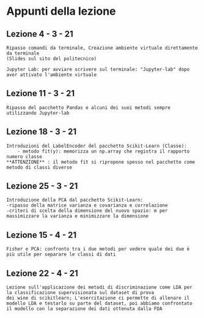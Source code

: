 # Appunti della lezione

## Lezione 4 - 3 - 21

    Ripasso comandi da terminale, Creazione ambiente virtuale direttamente da terminale
    (Slides sul sito del politecnico)

    Jupyter Lab: per avviare scrivere sul terminale: "Jupyter-lab" dopo aver attivato l'ambiente virtuale

## Lezione 11 - 3 - 21

    Ripasso del pacchetto Pandas e alcuni dei suoi metodi sempre utilizzando Jupyter-lab

## Lezione 18 - 3 - 21

    Introduzioni del LabelEncoder del pacchetto Scikit-Learn (Classe):
        - metodo fit(y): memorizza un np.array che registra il rapporto numero classe
    **ATTENZIONE** : il metodo fit si ripropone spesso nel pacchetto come metodo di classi diverse

## Lezione 25 - 3 - 21

    Introduzione della PCA dal pacchetto Scikit-Learn:
    -ripasso della matrice varianza e covarianza e correlazione
    -criteri di scelta della dimensione del nuovo spazio: m per massimizzare la varianza e minimizzare la dimensione

## Lezione 15 - 4 - 21

    Fisher e PCA: confronto tra i due metodi per vedere quale dei due è più utile per separare le classi di dati
    
## Lezione 22 - 4 - 21

    Lezione sull'applicazione dei metodi di discriminazione come LDA per la classificazione supervisionata sul dataset di prova
    dei wine di scikitlearn; L'esercitazione ci permette di allenare il modello LDA e testarlo su parte del dataset, poi abbiamo confrontato il modello con la separazione dei dati ottenuta dalla FDA